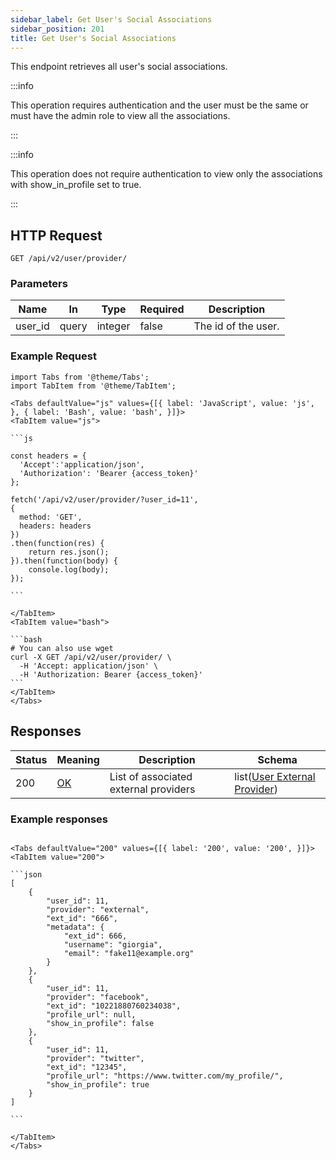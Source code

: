 ```yaml
---
sidebar_label: Get User's Social Associations
sidebar_position: 201
title: Get User's Social Associations
---
```


This endpoint retrieves all user's social associations.

:::info

This operation requires authentication and the user must be the same or must have the admin role to view all the associations.

:::

:::info

This operation does not require authentication to view only the associations with show_in_profile set to true.

:::

## HTTP Request

`GET /api/v2/user/provider/`

### Parameters

| Name    | In    | Type    | Required | Description         |
|---------|-------|---------|----------|---------------------|
| user_id | query | integer | false    | The id of the user. |

### Example Request

````mdx-code-block
import Tabs from '@theme/Tabs';
import TabItem from '@theme/TabItem';

<Tabs defaultValue="js" values={[{ label: 'JavaScript', value: 'js', }, { label: 'Bash', value: 'bash', }]}>
<TabItem value="js">

```js

const headers = {
  'Accept':'application/json',
  'Authorization': 'Bearer {access_token}'
};

fetch('/api/v2/user/provider/?user_id=11',
{
  method: 'GET',
  headers: headers
})
.then(function(res) {
    return res.json();
}).then(function(body) {
    console.log(body);
});

```

</TabItem>
<TabItem value="bash">

```bash
# You can also use wget
curl -X GET /api/v2/user/provider/ \
  -H 'Accept: application/json' \
  -H 'Authorization: Bearer {access_token}'
```
</TabItem>
</Tabs>
````

## Responses

| Status | Meaning                                                 | Description                           | Schema                                                                               |
|--------|---------------------------------------------------------|---------------------------------------|--------------------------------------------------------------------------------------|
| 200    | [OK](https://tools.ietf.org/html/rfc7231#section-6.3.1) | List of associated external providers | list([User External Provider](/docs/apireference/v2/schemas/user_external_provider)) |

### Example responses

````mdx-code-block

<Tabs defaultValue="200" values={[{ label: '200', value: '200', }]}>
<TabItem value="200">

```json
[
    {
        "user_id": 11,
        "provider": "external",
        "ext_id": "666",
        "metadata": {
            "ext_id": 666,
            "username": "giorgia",
            "email": "fake11@example.org"
        }
    },
    {
        "user_id": 11,
        "provider": "facebook",
        "ext_id": "10221880760234038",
        "profile_url": null,
        "show_in_profile": false
    },
    {
        "user_id": 11,
        "provider": "twitter",
        "ext_id": "12345",
        "profile_url": "https://www.twitter.com/my_profile/",
        "show_in_profile": true
    }
]

```

</TabItem>
</Tabs>
````




